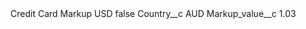 <?xml version="1.0" encoding="UTF-8"?>
<CustomMetadata xmlns="http://soap.sforce.com/2006/04/metadata" xmlns:xsi="http://www.w3.org/2001/XMLSchema-instance" xmlns:xsd="http://www.w3.org/2001/XMLSchema">
    <label>Credit Card Markup USD</label>
    <protected>false</protected>
    <values>
        <field>Country__c</field>
        <value xsi:type="xsd:string">AUD</value>
    </values>
    <values>
        <field>Markup_value__c</field>
        <value xsi:type="xsd:double">1.03</value>
    </values>
</CustomMetadata>
